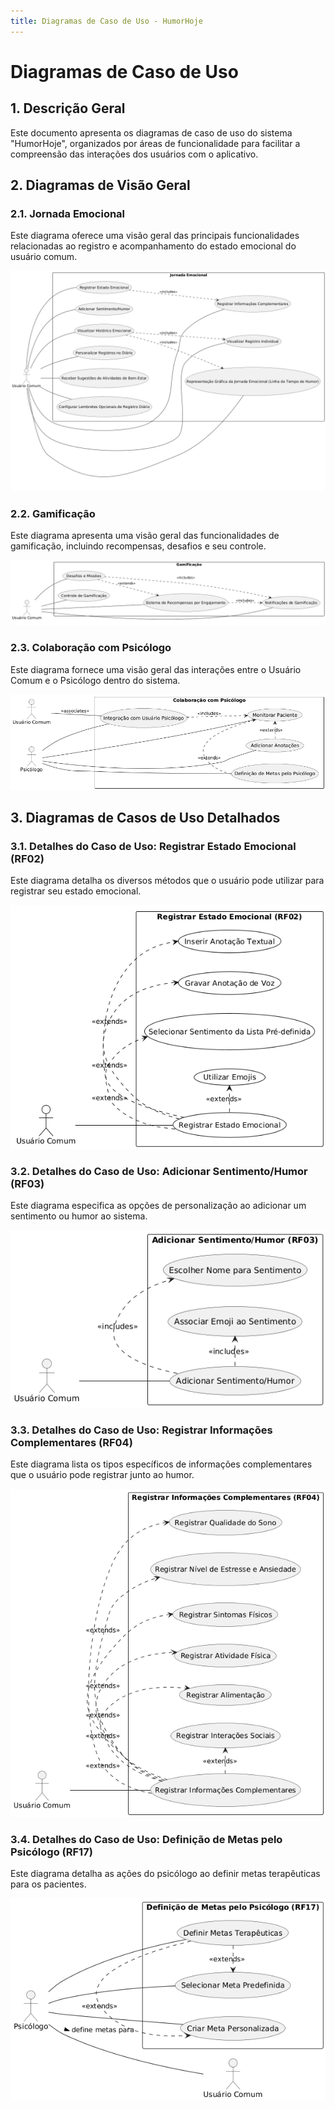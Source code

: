 ```yaml
---
title: Diagramas de Caso de Uso - HumorHoje
---
```


# Diagramas de Caso de Uso

## 1. Descrição Geral

Este documento apresenta os diagramas de caso de uso do sistema "HumorHoje", organizados por áreas de funcionalidade para facilitar a compreensão das interações dos usuários com o aplicativo.

## 2. Diagramas de Visão Geral

### 2.1. Jornada Emocional

Este diagrama oferece uma visão geral das principais funcionalidades relacionadas ao registro e acompanhamento do estado emocional do usuário comum.

![Diagrama Geral - Jornada Emocional](img/UC01_Jornada_Emocional.png)

### 2.2. Gamificação

Este diagrama apresenta uma visão geral das funcionalidades de gamificação, incluindo recompensas, desafios e seu controle.

![Diagrama Geral - Gamificacao](img/UC05_Gamificacao.png)

### 2.3. Colaboração com Psicólogo

Este diagrama fornece uma visão geral das interações entre o Usuário Comum e o Psicólogo dentro do sistema.

![Diagrama Geral - Colaboracao Psicologo](img/UC06_Psicologo.png)

## 3. Diagramas de Casos de Uso Detalhados

### 3.1. Detalhes do Caso de Uso: Registrar Estado Emocional (RF02)

Este diagrama detalha os diversos métodos que o usuário pode utilizar para registrar seu estado emocional.

![Diagrama Detalhado - RF02 Registrar Estado Emocional](img/UC02_Detalhamento_Registrar_Estado_Emocional.png)

### 3.2. Detalhes do Caso de Uso: Adicionar Sentimento/Humor (RF03)

Este diagrama especifica as opções de personalização ao adicionar um sentimento ou humor ao sistema.

![Diagrama Detalhado - RF03 Adicionar Sentimento Humor](img/UC03_Detalhamento_Adicionar_Sentimento_Humor.png)

### 3.3. Detalhes do Caso de Uso: Registrar Informações Complementares (RF04)

Este diagrama lista os tipos específicos de informações complementares que o usuário pode registrar junto ao humor.

![Diagrama Detalhado - RF04 Informacoes Complementares](img/UC04_Detalhamento_Registrar_Informacoes_Complementares.png)

### 3.4. Detalhes do Caso de Uso: Definição de Metas pelo Psicólogo (RF17)

Este diagrama detalha as ações do psicólogo ao definir metas terapêuticas para os pacientes.

![Diagrama Detalhado - RF17 Definicao Metas Psicologo](img/UC07_Detalhamento_Definicao_Metas_Psicologo.png)